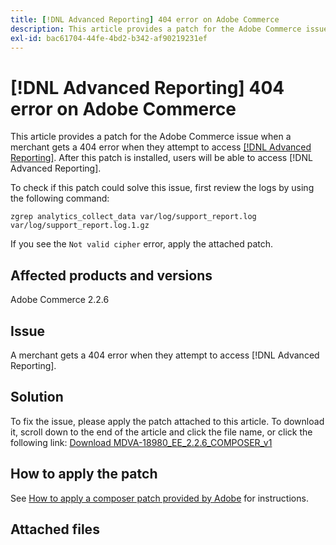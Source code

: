 ```yaml
---
title: [!DNL Advanced Reporting] 404 error on Adobe Commerce
description: This article provides a patch for the Adobe Commerce issue when a merchant gets a 404 error when they attempt to access [[!DNL Advanced Reporting]](https://experienceleague.adobe.com/docs/commerce-admin/config/general/advanced-reporting.html). After this patch is installed, users will be able to access [!DNL Advanced Reporting].
exl-id: bac61704-44fe-4bd2-b342-af90219231ef
---
```

# [!DNL Advanced Reporting] 404 error on Adobe Commerce

This article provides a patch for the Adobe Commerce issue when a merchant gets a 404 error when they attempt to access [[!DNL Advanced Reporting]](https://experienceleague.adobe.com/docs/commerce-admin/config/general/advanced-reporting.html). After this patch is installed, users will be able to access [!DNL Advanced Reporting].

To check if this patch could solve this issue, first review the logs by using the following command:

 `zgrep analytics_collect_data var/log/support_report.log var/log/support_report.log.1.gz`

If you see the `Not valid cipher` error, apply the attached patch.

## Affected products and versions

Adobe Commerce 2.2.6

## Issue

A merchant gets a 404 error when they attempt to access [!DNL Advanced Reporting].

## Solution

To fix the issue, please apply the patch attached to this article. To download it, scroll down to the end of the article and click the file name, or click the following link: [Download MDVA-18980\_EE\_2.2.6\_COMPOSER\_v1](assets/MDVA-18980_EE_2.2.6_COMPOSER_v1.patch.zip)

## How to apply the patch

See [How to apply a composer patch provided by Adobe](/help/how-to/general/how-to-apply-a-composer-patch-provided-by-magento.md) for instructions.

## Attached files

